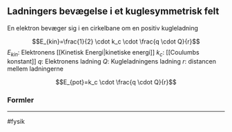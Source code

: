 ## Ladningers bevægelse i et kuglesymmetrisk felt

En elektron bevæger sig i en cirkelbane om en positiv kugleladning

$$E_{kin}=\frac{1}{2} \cdot k_c \cdot \frac{q \cdot Q}{r}$$
$E_{kin}$: Elektronens [[Kinetisk Energi|kinetiske energi]]
$k_c$: [[Coulumbs konstant]]
$q$: Elektronens ladning
$Q$: Kugleladningens ladning
$r$: distancen mellem ladningerne


$$E_{pot}=k_c \cdot \frac{q \cdot Q}{r}$$


### Formler


---
#fysik